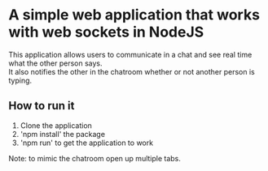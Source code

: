 # A simple web application that works with web sockets in NodeJS
This application allows users to communicate in a chat and see real time what the other person says.  
It also notifies the other in the chatroom whether or not another person is typing.  

## How to run it
1. Clone the application
2. 'npm install' the package
3. 'npm run' to get the application to work

Note: to mimic the chatroom open up multiple tabs.
